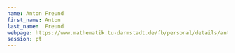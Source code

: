 ```yaml
---
name: Anton Freund
first_name: Anton
last_name:  Freund
webpage: https://www.mathematik.tu-darmstadt.de/fb/personal/details/anton_freund.de.jsp
session: pt
---
```

